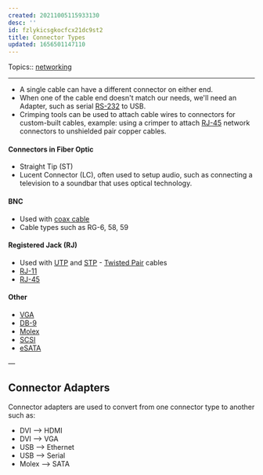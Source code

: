 ```yaml
---
created: 20211005115933130
desc: ''
id: fzlykicsgkocfcx21dc9st2
title: Connector Types
updated: 1656501147110
---
```

   
Topics::  [networking](../topics/networking.md)   
   
   
---   
   
   
- A single cable can have a different connector on either end.   
- When one of the cable end doesn't match our needs, we'll need an Adapter, such as serial [RS-232](/not_created.md) to USB.   
- Crimping tools can be used to attach cable wires to connectors for custom-built cables, example: using a crimper to attach [RJ-45](../devlog/rj-45.md) network connectors to unshielded pair copper cables.   
   
#### Connectors in Fiber Optic   
   
   
- Straight Tip (ST)   
- Lucent Connector (LC), often used to setup audio, such as connecting a television to a soundbar that uses optical technology.   
   
#### BNC   
   
   
- Used with [coax cable](../devlog/coax.md)   
- Cable types such as RG-6, 58, 59   
   
#### Registered Jack (RJ)   
   
   
- Used with [UTP](../devlog/utp.md) and [STP](../devlog/stp.md) - [Twisted Pair](../devlog/twisted%20pair.md) cables   
- [RJ-11](../devlog/rj-11.md)   
- [RJ-45](../devlog/rj-45.md)   
   
#### Other   
   
   
- [VGA](../devlog/vga.md)   
- [DB-9](../devlog/db-9.md)   
- [Molex](../devlog/molex.md)   
- [SCSI](/not_created.md)   
- [eSATA](/not_created.md)   
   
—   
   
## Connector Adapters   
   
Connector adapters are used to convert from one connector type to another such as:   
   
   
- DVI —> HDMI   
- DVI —> VGA   
- USB —> Ethernet   
- USB —> Serial   
- Molex —> SATA